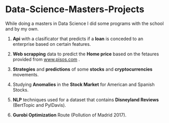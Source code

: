 # Data-Science-Masters-Projects
While doing a masters in Data Science I did some programs with the school and by my own.

1. **Api** with a clasificator that predicts if a **loan** is conceded to an enterprise based on certain features.

2. **Web scrapping** data to predict the **Home price** based on the fetaures provided from www.pisos.com .

3. **Strategies** and **predictions** of some **stocks** and **cryptocurrencies** movements.

4. Studying **Anomalies** in the **Stock Market** for American and Spanish Stocks.

5. **NLP** techniques used for a dataset that contains **Disneyland Reviews** (BertTopic and PylDavis).

6. **Gurobi Optimization** Route (Pollution of Madrid 2017).
